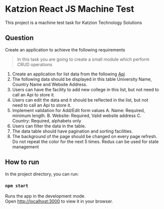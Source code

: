 # Katzion React JS Machine Test

This project is a machine test task for Katzion Technology Solutions

## Question

Create an application to achieve the following requirements

> In this task you are going to create a small module which perform CRUD operations

1. Create an application for list data from the following [Api](http://universities.hipolabs.com/search?country=United+States)
2. The following data should be displayed in this table University Name, Country Name and
Website Address.
3. Users can have the facility to add new college in this list, but not need to call an Api to
store it.
4. Users can edit the data and it should be reflected in the list, but not need to call an Api
to store it.
5. Implement validation for Add/Edit form values
A. Name: Required, minimum length.
B. Website: Required, Valid website address
C. Country: Required, alphabets only
6. Users can filter the data in the table.
7. The data table should have pagination and sorting facilities.
8. The background of the page should be changed on every page refresh. Do not repeat
the color for the next 5 times.
Redux can be used for state management

## How to run

In the project directory, you can run:

### `npm start`

Runs the app in the development mode.\
Open [http://localhost:3000](http://localhost:3000) to view it in your browser.

